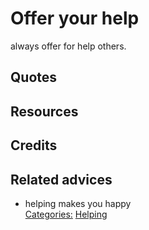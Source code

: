 # Offer your help

always offer for help others.

## Quotes

## Resources

## Credits

## Related advices

- helping makes you happy
<br/>[Categories:](../Categories/index.md) [Helping](../Categories/Helping.md)